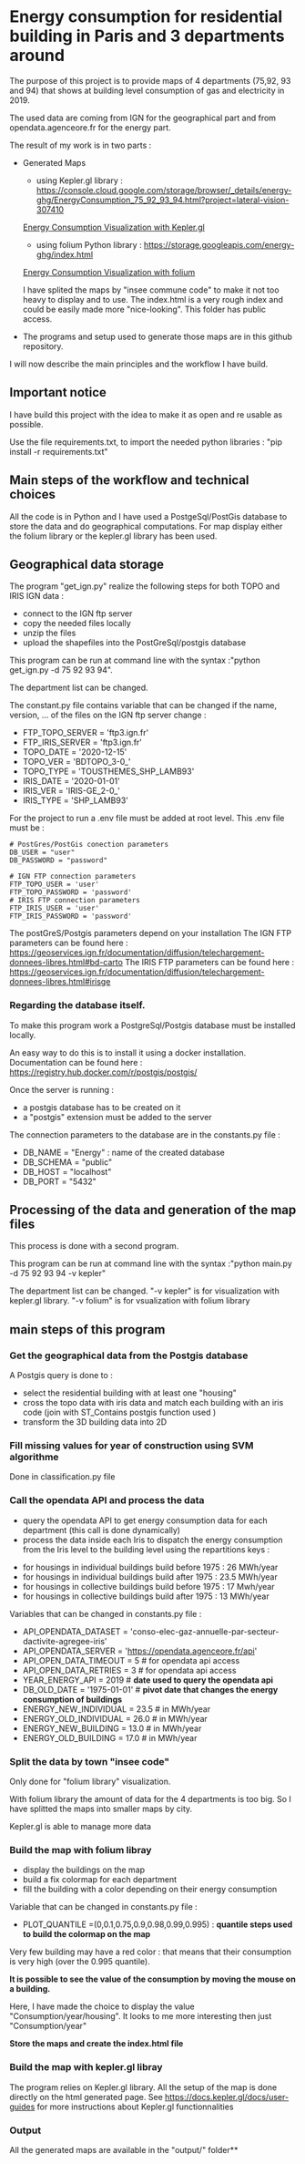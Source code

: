# Energy consumption for residential building in Paris and 3 departments around
The purpose of this project is to provide maps of 4 departments (75,92, 93 and 94) that shows at building level consumption of gas and electricity in 2019.

The used data are coming from IGN for the geographical part and from opendata.agenceore.fr for the energy part.

The result of my work is in two parts :
* Generated Maps
    - using Kepler.gl library : https://console.cloud.google.com/storage/browser/_details/energy-ghg/EnergyConsumption_75_92_93_94.html?project=lateral-vision-307410

    [Energy Consumption Visualization with Kepler.gl](./pictures/kepler_gl.png)

    - using folium Python library : https://storage.googleapis.com/energy-ghg/index.html

    [Energy Consumption Visualization with folium](./pictures/folium.png)

    I have splited the maps by "insee commune code" to make it not too heavy to display and to use. The index.html is a very rough index and could be easily made more "nice-looking". This folder has public access.

* The programs and setup used to generate those maps are in this github repository.

I will now describe the main principles and the workflow I have build.
## Important notice
I have build this project with the idea to make it as open and re usable as possible.

Use the file requirements.txt, to import the needed python libraries : "pip install -r requirements.txt"

## Main steps of the workflow and technical choices
All the code is in Python and I have used a PostgeSql/PostGis database to store the data and do geographical computations. For map display either the folium library or the kepler.gl library has been used.
## Geographical data storage
The program "get_ign.py" realize the following steps for both TOPO and IRIS IGN data :
* connect to the IGN ftp server
* copy the needed files locally
* unzip the files
* upload the shapefiles into the PostGreSql/postgis database

This program can be run at command line with the syntax :"python get_ign.py -d 75 92 93 94".

The department list can be changed.

The constant.py file contains variable that can be changed if the name, version, ... of the files on the IGN ftp server change :

* FTP_TOPO_SERVER = 'ftp3.ign.fr'
* FTP_IRIS_SERVER = 'ftp3.ign.fr'
* TOPO_DATE = '2020-12-15'
* TOPO_VER = 'BDTOPO_3-0_'
* TOPO_TYPE = 'TOUSTHEMES_SHP_LAMB93'
* IRIS_DATE = '2020-01-01'
* IRIS_VER = 'IRIS-GE_2-0_'
* IRIS_TYPE = 'SHP_LAMB93'


For the project to run a .env file must be added at root level. This .env file must be :

```
# PostGres/PostGis conection parameters
DB_USER = "user"
DB_PASSWORD = "password"

# IGN FTP connection parameters
FTP_TOPO_USER = 'user'
FTP_TOPO_PASSWORD = 'password'
# IRIS FTP connection parameters
FTP_IRIS_USER = 'user'
FTP_IRIS_PASSWORD = 'password'
```

The postGreS/Postgis parameters depend on your installation
The IGN FTP parameters can be found here : https://geoservices.ign.fr/documentation/diffusion/telechargement-donnees-libres.html#bd-carto
The IRIS FTP parameters can be found here : https://geoservices.ign.fr/documentation/diffusion/telechargement-donnees-libres.html#irisge

### Regarding the database itself.
To make this program work a PostgreSql/Postgis database must be installed locally.

An easy way to do this is to install it using a docker installation. Documentation can be found here : https://registry.hub.docker.com/r/postgis/postgis/

Once the server is running :
* a postgis database has to be created on it
* a "postgis" extension must be added to the server

The connection parameters to the database are in the constants.py file :
* DB_NAME = "Energy"     : name of the created database
* DB_SCHEMA = "public"
* DB_HOST = "localhost"
* DB_PORT = "5432"
## Processing of the data and generation of the map files
This process is done with a second program.

This program can be run at command line with the syntax :"python main.py -d 75 92 93 94 -v kepler"

The department list can be changed.
"-v kepler" is for visualization with kepler.gl library.
"-v folium" is for vsualization with folium library

## main steps of this program
### Get the geographical data from the Postgis database
A Postgis query is done to :
* select the residential building with at least one "housing"
* cross the topo data with iris data and match each building with an iris code (join with ST_Contains postgis function used )
* transform the 3D building data into 2D

### Fill missing values for year of construction using SVM algorithme

Done in classification.py file
### Call the opendata API and process the data

* query the opendata API to get energy consumption data for each department (this call is done dynamically)
* process the data inside each Iris to dispatch the energy consumption from the Iris level to the building level using the repartitions keys :
 - for housings in individual buildings build before 1975 : 26 MWh/year
 - for housings in individual buildings build after 1975 : 23.5 MWh/year
 - for housings in collective buildings build before 1975 : 17 Mwh/year
 - for housings in collective buildings build after 1975 : 13 MWh/year

Variables that can be changed in constants.py file :
* API_OPENDATA_DATASET = 'conso-elec-gaz-annuelle-par-secteur-dactivite-agregee-iris'
* API_OPENDATA_SERVER = 'https://opendata.agenceore.fr/api'
* API_OPEN_DATA_TIMEOUT = 5 # for opendata api access
* API_OPEN_DATA_RETRIES = 3 # for opendata api access
* YEAR_ENERGY_API = 2019 # **date used to query the opendata api**
* DB_OLD_DATE = '1975-01-01' # **pivot date that changes the energy consumption of buildings**
* ENERGY_NEW_INDIVIDUAL = 23.5 # in MWh/year
* ENERGY_OLD_INDIVIDUAL = 26.0 # in MWh/year
* ENERGY_NEW_BUILDING = 13.0 # in MWh/year
* ENERGY_OLD_BUILDING = 17.0 # in MWh/year

### Split the data by town "insee code"

Only done for "folium library" visualization.

With folium library the amount of data for the 4 departments is too big. So I have splitted the maps into smaller maps by city.

Kepler.gl is able to manage more data
### Build the map with folium libray
* display the buildings on the map
* build a fix colormap for each department
* fill the building with a color depending on their energy consumption

Variable that can be changed in constants.py file :
* PLOT_QUANTILE =(0,0.1,0.75,0.9,0.98,0.99,0.995) : **quantile steps used to build the colormap on the map**

Very few building may have a red color : that means that their consumption is very high (over the 0.995 quantile).

**It is possible to see the value of the consumption by moving the mouse on a building.**

Here, I have made the choice to display the value "Consumption/year/housing". It looks to me more interesting then just "Consumption/year"

**Store the maps and create the index.html file**

### Build the map with kepler.gl libray

The program relies on Kepler.gl library. All the setup of the map is done directly on the html generated page. See https://docs.kepler.gl/docs/user-guides for more instructions about Kepler.gl functionnalities

### Output

All the generated maps are available in the "output/" folder**

